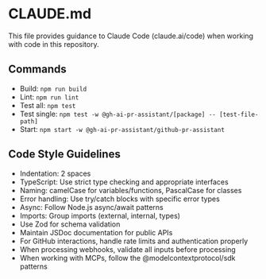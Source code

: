 # CLAUDE.md

This file provides guidance to Claude Code (claude.ai/code) when working with code in this repository.

## Commands
- Build: `npm run build`
- Lint: `npm run lint`
- Test all: `npm test`
- Test single: `npm test -w @gh-ai-pr-assistant/[package] -- [test-file-path]`
- Start: `npm start -w @gh-ai-pr-assistant/github-pr-assistant`

## Code Style Guidelines
- Indentation: 2 spaces
- TypeScript: Use strict type checking and appropriate interfaces
- Naming: camelCase for variables/functions, PascalCase for classes
- Error handling: Use try/catch blocks with specific error types
- Async: Follow Node.js async/await patterns
- Imports: Group imports (external, internal, types)
- Use Zod for schema validation
- Maintain JSDoc documentation for public APIs
- For GitHub interactions, handle rate limits and authentication properly
- When processing webhooks, validate all inputs before processing
- When working with MCPs, follow the @modelcontextprotocol/sdk patterns